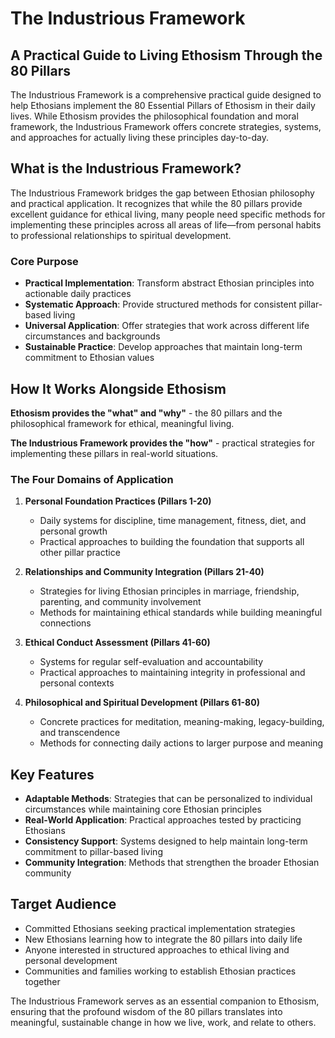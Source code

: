 # The Industrious Framework
## A Practical Guide to Living Ethosism Through the 80 Pillars

The Industrious Framework is a comprehensive practical guide designed to help Ethosians implement the 80 Essential Pillars of Ethosism in their daily lives. While Ethosism provides the philosophical foundation and moral framework, the Industrious Framework offers concrete strategies, systems, and approaches for actually living these principles day-to-day.

## What is the Industrious Framework?

The Industrious Framework bridges the gap between Ethosian philosophy and practical application. It recognizes that while the 80 pillars provide excellent guidance for ethical living, many people need specific methods for implementing these principles across all areas of life—from personal habits to professional relationships to spiritual development.

### Core Purpose

- **Practical Implementation**: Transform abstract Ethosian principles into actionable daily practices
- **Systematic Approach**: Provide structured methods for consistent pillar-based living
- **Universal Application**: Offer strategies that work across different life circumstances and backgrounds
- **Sustainable Practice**: Develop approaches that maintain long-term commitment to Ethosian values

## How It Works Alongside Ethosism

**Ethosism provides the "what" and "why"** - the 80 pillars and the philosophical framework for ethical, meaningful living.

**The Industrious Framework provides the "how"** - practical strategies for implementing these pillars in real-world situations.

### The Four Domains of Application

1. **Personal Foundation Practices (Pillars 1-20)**
   - Daily systems for discipline, time management, fitness, diet, and personal growth
   - Practical approaches to building the foundation that supports all other pillar practice

2. **Relationships and Community Integration (Pillars 21-40)**
   - Strategies for living Ethosian principles in marriage, friendship, parenting, and community involvement
   - Methods for maintaining ethical standards while building meaningful connections

3. **Ethical Conduct Assessment (Pillars 41-60)**
   - Systems for regular self-evaluation and accountability
   - Practical approaches to maintaining integrity in professional and personal contexts

4. **Philosophical and Spiritual Development (Pillars 61-80)**
   - Concrete practices for meditation, meaning-making, legacy-building, and transcendence
   - Methods for connecting daily actions to larger purpose and meaning

## Key Features

- **Adaptable Methods**: Strategies that can be personalized to individual circumstances while maintaining core Ethosian principles
- **Real-World Application**: Practical approaches tested by practicing Ethosians
- **Consistency Support**: Systems designed to help maintain long-term commitment to pillar-based living
- **Community Integration**: Methods that strengthen the broader Ethosian community

## Target Audience

- Committed Ethosians seeking practical implementation strategies
- New Ethosians learning how to integrate the 80 pillars into daily life
- Anyone interested in structured approaches to ethical living and personal development
- Communities and families working to establish Ethosian practices together

The Industrious Framework serves as an essential companion to Ethosism, ensuring that the profound wisdom of the 80 pillars translates into meaningful, sustainable change in how we live, work, and relate to others.
